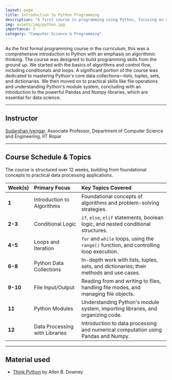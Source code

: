 ```yaml
---
layout: page
title: Introduction to Python Programming
description: "A first course in programming using Python, focusing on algorithmic problem-solving and core language features from control flow to data processing with Pandas and Numpy."
img: assets/img/python.jpg
importance: 2
category: "Computer Science & Programming"
---
```


As the first formal programming course in the curriculum, this was a comprehensive introduction to Python with an emphasis on algorithmic thinking. The course was designed to build programming skills from the ground up. We started with the basics of algorithms and control flow, including conditionals and loops. A significant portion of the course was dedicated to mastering Python's core data collections—lists, tuples, sets, and dictionaries. We then moved on to practical skills like file operations and understanding Python's module system, concluding with an introduction to the powerful Pandas and Numpy libraries, which are essential for data science.

---

## Instructor

[Sudarshan Iyengar](https://www.linkedin.com/in/sudarshan-iyengar-3560b8145/), Associate Professor, Department of Computer Science and Engineering, IIT Ropar

---

## Course Schedule & Topics

The course is structured over 12 weeks, building from foundational concepts to practical data processing applications.

| Week(s)  | Primary Focus                  | Key Topics Covered                                                                     |
| :------- | :----------------------------- | :------------------------------------------------------------------------------------- |
| **1**    | Introduction to Algorithms     | Foundational concepts of algorithms and problem-solving strategies.                    |
| **2-3**  | Conditional Logic              | `if`, `else`, `elif` statements, boolean logic, and nested conditional structures.     |
| **4-5**  | Loops and Iteration            | `for` and `while` loops, using the `range()` function, and controlling loop execution. |
| **6-8**  | Python Data Collections        | In-depth work with lists, tuples, sets, and dictionaries; their methods and use cases. |
| **9-10** | File Input/Output              | Reading from and writing to files, handling file modes, and managing file objects.     |
| **11**   | Python Modules                 | Understanding Python's module system, importing libraries, and organizing code.        |
| **12**   | Data Processing with Libraries | Introduction to data processing and numerical computation using Pandas and Numpy.      |

---

## Material used

- [Think Python](https://allendowney.github.io/ThinkPython/) by Allen B. Downey
